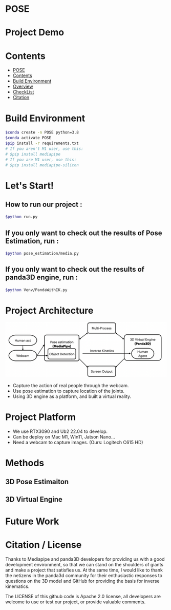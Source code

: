 # POSE

# Project Demo

# Contents

- [POSE](#pose)
- [Contents](#contents)
- [Build Environment](#build-environment)
- [Overview](#overview)
- [CheckList](#checklist)
- [Citation](#citation)

# Build Environment

```bash
$conda create -n POSE python=3.8
$conda activate POSE
$pip install -r requirements.txt
# If you aren't M1 user, use this:
# $pip install mediapipe
# If you are M1 user, use this:
# $pip install mediapipe-silicon
```

# Let's Start!

## How to run our project :

```bash
$python run.py
```

## If you only want to check out the results of Pose Estimation, run :

```bash
$python pose_estimation/media.py
```

## If you only want to check out the results of panda3D engine, run :

```bash
$python Venv/PandaWithIK.py
```

# Project Architecture

![image](./src/image/arc.png)

- Capture the action of real people through the webcam.
- Use pose estimation to capture location of the joints.
- Using 3D engine as a platform, and built a virtual reality.

# Project Platform
- We use  RTX3090 and Ub2 22.04 to develop.
- Can be deploy on Mac M1, Win11, Jatson Nano...
- Need a webcam to capture images. (Ours: Logitech C615 HD)

# Methods
## 3D Pose Estimaiton

## 3D Virtual Engine
# Future Work

# Citation / License

Thanks to Mediapipe and panda3D developers for providing us with a good development environment, so that we can stand on the shoulders of giants and make a project that satisfies us. At the same time, I would like to thank the netizens in the panda3d community for their enthusiastic responses to questions on the 3D model and GitHub for providing the basis for inverse kinematics.

The LICENSE of this github code is Apache 2.0 license, all developers are welcome to use or test our project, or provide valuable comments.
